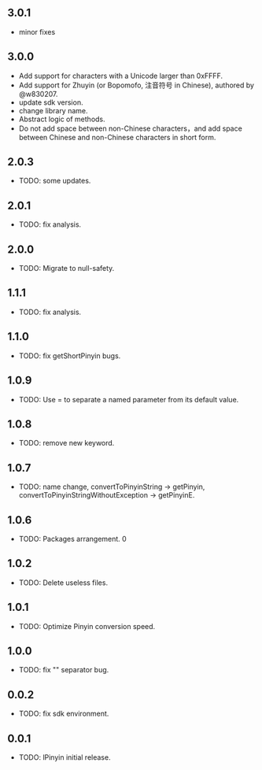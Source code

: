 ## 3.0.1
* minor fixes

## 3.0.0
* Add support for characters with a Unicode larger than 0xFFFF.
* Add support for Zhuyin (or Bopomofo, 注音符号 in Chinese), authored by @w830207.
* update sdk version.
* change library name.
* Abstract logic of methods.
* Do not add space between non-Chinese characters，and add space between Chinese and non-Chinese characters in short form.

## 2.0.3
* TODO: some updates.

## 2.0.1
* TODO: fix analysis.

## 2.0.0
* TODO: Migrate to null-safety.

## 1.1.1
* TODO: fix analysis.

## 1.1.0
* TODO: fix getShortPinyin bugs.

## 1.0.9
* TODO: Use = to separate a named parameter from its default value.

## 1.0.8
* TODO: remove new keyword.

## 1.0.7

* TODO: name change, convertToPinyinString -> getPinyin, convertToPinyinStringWithoutException -> getPinyinE. 

## 1.0.6

* TODO: Packages arrangement. 0

## 1.0.2

* TODO: Delete useless files.

## 1.0.1

* TODO: Optimize Pinyin conversion speed.

## 1.0.0

* TODO: fix "" separator bug.

## 0.0.2

* TODO: fix sdk environment.

## 0.0.1

* TODO: lPinyin initial release.
